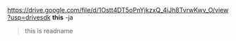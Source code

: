 https://drive.google.com/file/d/1Ostt4DT5oPnYjkzxQ_4iJh8TvrwKwv_O/view?usp=drivesdk
**this**
-ja
>this is readname
>
